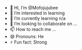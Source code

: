 - 👋 Hi, I’m @Mofojujubee
- 👀 I’m interested in learning
- 🌱 I’m currently learning n/a
- 💞️ I’m looking to collaborate on ...
- 📫 How to reach me ...
- 😄 Pronouns: He
- ⚡ Fun fact: Strong

<!---
Mofojujubee/Mofojujubee is a ✨ special ✨ repository because its `README.md` (this file) appears on your GitHub profile.
You can click the Preview link to take a look at your changes.
--->

